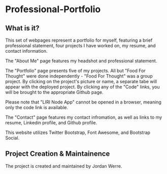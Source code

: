 # Professional-Portfolio

## What is it?
This set of webpages represent a portfolio for myself, featuring a brief professional statement, four projects I have worked on, my resume, and contact information.

The "About Me" page features my headshot and professional statement.

The "Portfolio" page presents five of my projects. All but "Food For Thought" were done independently - "Food For Thought" was a group project. By clicking on the project's picture or name, a separate tabe will appear with the deployed project. By clicking any of the "Code" links, you will be brought to the appropriate Github page.

Please note that "LIRI Node App" cannot be opened in a browser, meaning only the code link is available. 

The "Contact" page features my contact infromation, as well as links to my resume, Linkedin profile, and Github profile. 

This website utilizes Twitter Bootstrap, Font Awesome, and Bootstrap Social.

## Project Creation & Maintainence
The project is created and maintained by Jordan Werre.